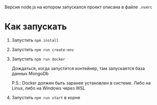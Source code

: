 Версия node.js на котором запускался проект описана в файле `.nvmrc`

# Как запускать

1. Запустить `npm install`
2. Запустить `npm run create-env`
3. Запустить `npm run docker`

	Дождаться, когда запустится контейнер, там запускается база данных MongoDb

	P.S.: Docker должен быть заранее установлен в системе. Либо на Linux, либо на Windows через WSL

4. Запустить `npm run start` в корне